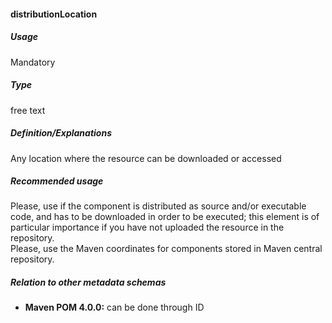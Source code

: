 #### distributionLocation

##### Usage

Mandatory

##### Type

free text

##### Definition/Explanations

Any location where the resource can be downloaded or accessed

##### Recommended usage

Please, use if the component is distributed as source and/or executable code, and has to be downloaded in order to be executed; this element is of particular importance if you have not uploaded the resource in the repository.  
Please, use the Maven coordinates for components stored in Maven central repository.

##### Relation to other metadata schemas

* **Maven POM 4.0.0:** can be done through ID



